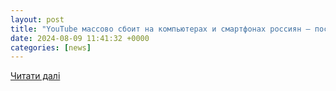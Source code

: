 ```yaml
---
layout: post
title: "YouTube массово сбоит на компьютерах и смартфонах россиян — поступило более 32 тысяч жалоб"
date: 2024-08-09 11:41:32 +0000
categories: [news]
---
```


[Читати далі](https://3dnews.ru/1109219/postupilo-bolee-32-tisyach-galob-na-sboi-v-rabote-youtube)
